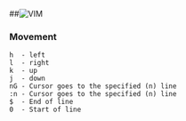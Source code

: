 ##![VIM](https://s3.amazonaws.com/gogo-knows/Linux.png)

### Movement

    h  - left
    l  - right
    k  - up
    j  - down
    nG - Cursor goes to the specified (n) line
    :n - Cursor goes to the specified (n) line
    $  - End of line
    0  - Start of line
